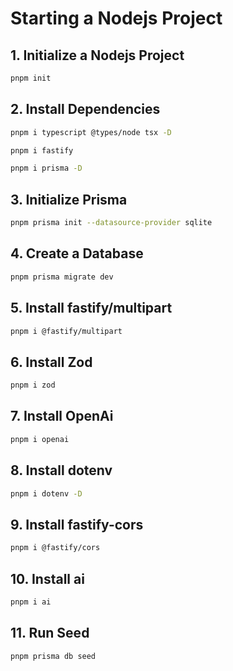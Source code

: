 # Starting a Nodejs Project

## 1. Initialize a Nodejs Project

```bash
pnpm init
```

## 2. Install Dependencies

```bash
pnpm i typescript @types/node tsx -D
```

```bash
pnpm i fastify
```

```bash
pnpm i prisma -D
```

## 3. Initialize Prisma

```bash
pnpm prisma init --datasource-provider sqlite
```

## 4. Create a Database

```bash
pnpm prisma migrate dev
```

## 5. Install fastify/multipart

```bash
pnpm i @fastify/multipart
```

## 6. Install Zod

```bash
pnpm i zod
```

## 7. Install OpenAi

```bash
pnpm i openai
```

## 8. Install dotenv

```bash
pnpm i dotenv -D
```

## 9. Install fastify-cors

```bash
pnpm i @fastify/cors
```

## 10. Install ai

```bash
pnpm i ai
```

## 11. Run Seed

```bash
pnpm prisma db seed
```
